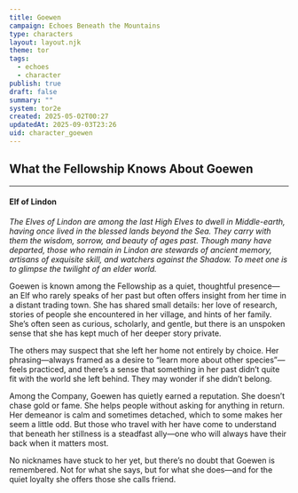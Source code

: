 ```yaml
---
title: Goewen
campaign: Echoes Beneath the Mountains
type: characters
layout: layout.njk
theme: tor
tags:
  - echoes
  - character
publish: true
draft: false
summary: ""
system: tor2e
created: 2025-05-02T00:27
updatedAt: 2025-09-03T23:26
uid: character_goewen
---
```

## What the Fellowship Knows About Goewen
***
#### **Elf of Lindon**

_The Elves of Lindon are among the last High Elves to dwell in Middle-earth, having once lived in the blessed lands beyond the Sea. They carry with them the wisdom, sorrow, and beauty of ages past. Though many have departed, those who remain in Lindon are stewards of ancient memory, artisans of exquisite skill, and watchers against the Shadow. To meet one is to glimpse the twilight of an elder world._

Goewen is known among the Fellowship as a quiet, thoughtful presence—an Elf who rarely speaks of her past but often offers insight from her time in a distant trading town. She has shared small details: her love of research, stories of people she encountered in her village, and hints of her family. She’s often seen as curious, scholarly, and gentle, but there is an unspoken sense that she has kept much of her deeper story private.  
  
The others may suspect that she left her home not entirely by choice. Her phrasing—always framed as a desire to “learn more about other species”—feels practiced, and there’s a sense that something in her past didn’t quite fit with the world she left behind. They may wonder if she didn’t belong.  
  
Among the Company, Goewen has quietly earned a reputation. She doesn’t chase gold or fame. She helps people without asking for anything in return. Her demeanor is calm and sometimes detached, which to some makes her seem a little odd. But those who travel with her have come to understand that beneath her stillness is a steadfast ally—one who will always have their back when it matters most.  
  
No nicknames have stuck to her yet, but there’s no doubt that Goewen is remembered. Not for what she says, but for what she does—and for the quiet loyalty she offers those she calls friend.